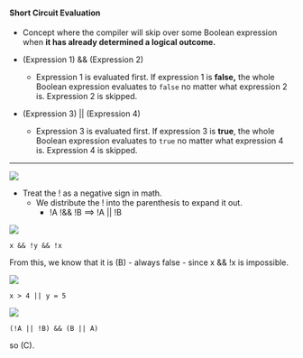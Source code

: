 
#### Short Circuit Evaluation

- Concept where the compiler will skip over some Boolean expression when **it has already determined a logical outcome.**

* (Expression 1) && (Expression 2)
	* Expression 1 is evaluated first. If expression 1 is **false,** the whole Boolean expression evaluates to `false` no matter what expression 2 is. Expression 2 is skipped.

* (Expression 3) || (Expression 4)
	* Expression 3 is evaluated first. If expression 3 is **true**, the whole Boolean expression evaluates to `true` no matter what expression 4 is. Expression 4 is skipped.

---

**![](https://lh7-rt.googleusercontent.com/docsz/AD_4nXfSDyLNSy9DdqWI2hgjilCpDVL56PlcGYrexutx84-8gvrmPMj41yQz9P7mJuWn-aUOj5119XMt_HkIhvQiWD_OhAUmqdDl0e6NpwrdgmS9vBnhhMJUt_Z_kYgZoR3mTnKXGDjV9ORLJ0q3WYKdn0MHF-Dz?key=2zac7k4OkLiteYWLMODR1Q)**

- Treat the ! as a negative sign in math.
	- We distribute the ! into the parenthesis to expand it out.
		- !A !&& !B ==> !A || !B

**![](https://lh7-rt.googleusercontent.com/docsz/AD_4nXfXeSv5bvXvSvWobBicgviJrZk_1dGygvp3y2PQ9Fj3KZSh5f5Llgy4jk6Iseltvz2-Cn62vuGxHrVFFyRkj6I4YwXkvGfYcPH6p3JKcnTQn1BJy7gqRUcCPNJXRpvKLGeNTJ4Lwh2XafUl5uzhfYpDydiR?key=2zac7k4OkLiteYWLMODR1Q)**

``x && !y && !x``

From this, we know that it is (B) - always false - since x && !x is impossible.

**![](https://lh7-rt.googleusercontent.com/docsz/AD_4nXcUlp7698oChCUhaLHFFR-57lTYfYm79IzepseREWO-uy4bFvL-QEA4gTMh4IlExToGPfM9zGGIvky_W74Mre7H3sQxPDEZq7H-TbkDHNbpHSh-WXQz37g0Q_S1yLbswjs8ZLBPG6gGB83Ve3mfQB6OTkI?key=2zac7k4OkLiteYWLMODR1Q)**

``x > 4 || y = 5``

**![](https://lh7-rt.googleusercontent.com/docsz/AD_4nXdGwTJ_2mj7FhEKjOUFAE8z9Dpy9l2kiNFdVlNav8FjeQe13Xh7H7Nel59Mvchp7xVZPfMZ5ntf4bhtPVTfY3XTi5exk2IZuuCUEjQHrS9MD9AJmFDyg4f4K_OPaX_17bzQqhnoBvDrAF25TkSbS8uQDb5N?key=2zac7k4OkLiteYWLMODR1Q)**

``(!A || !B) && (B || A)``

so (C).

